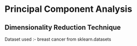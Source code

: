 # Principal Component Analysis
## Dimensionality Reduction Technique

Dataset used :- breast cancer from sklearn.datasets
